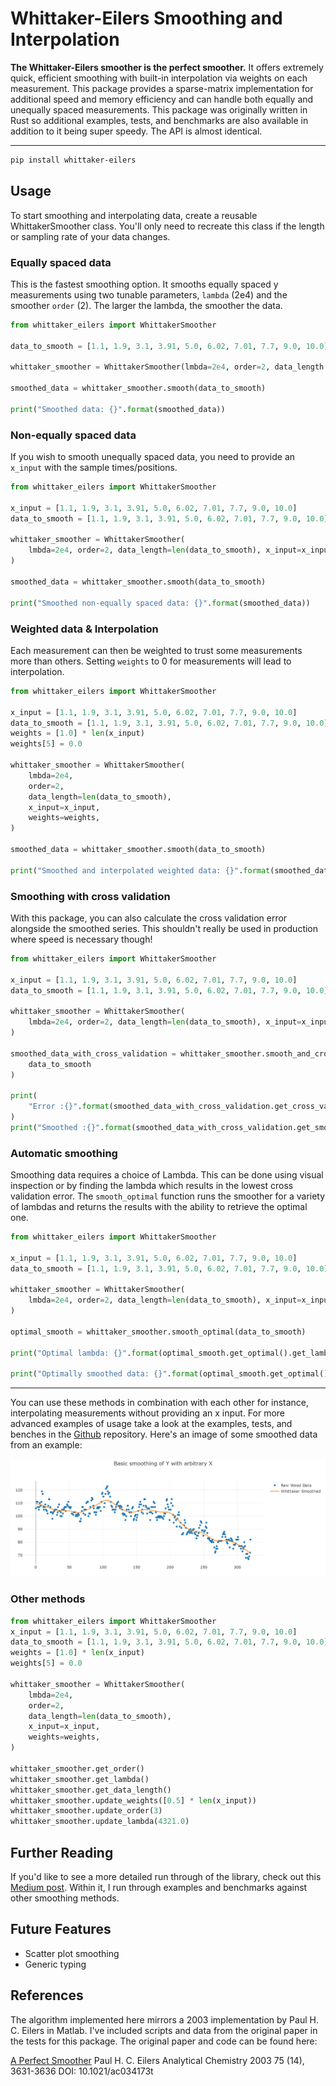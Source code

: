 # Whittaker-Eilers Smoothing and Interpolation
**The Whittaker-Eilers smoother is the perfect smoother.** It offers extremely quick, efficient smoothing with built-in interpolation via weights on each measurement. This package provides a sparse-matrix implementation for additional speed and memory efficiency and can handle both equally and unequally spaced measurements. This package was originally written in Rust so additional examples, tests, and benchmarks are also available in addition to it being super speedy. The API is almost identical.

---

```bash
pip install whittaker-eilers
```

## Usage
To start smoothing and interpolating data, create a reusable WhittakerSmoother class. You'll only need to recreate this class if the length or sampling rate of your data changes.

### Equally spaced data
This is the fastest smoothing option. It smooths equally spaced y measurements using two tunable parameters, `lambda` (2e4) and the smoother `order` (2). The larger the lambda, the smoother the data.
```python
from whittaker_eilers import WhittakerSmoother

data_to_smooth = [1.1, 1.9, 3.1, 3.91, 5.0, 6.02, 7.01, 7.7, 9.0, 10.0]

whittaker_smoother = WhittakerSmoother(lmbda=2e4, order=2, data_length = len(data_to_smooth))

smoothed_data = whittaker_smoother.smooth(data_to_smooth)

print("Smoothed data: {}".format(smoothed_data))
```



### Non-equally spaced data
If you wish to smooth unequally spaced data, you need to provide an `x_input` with the sample times/positions. 
```python
from whittaker_eilers import WhittakerSmoother

x_input = [1.1, 1.9, 3.1, 3.91, 5.0, 6.02, 7.01, 7.7, 9.0, 10.0]
data_to_smooth = [1.1, 1.9, 3.1, 3.91, 5.0, 6.02, 7.01, 7.7, 9.0, 10.0]

whittaker_smoother = WhittakerSmoother(
    lmbda=2e4, order=2, data_length=len(data_to_smooth), x_input=x_input
)

smoothed_data = whittaker_smoother.smooth(data_to_smooth)

print("Smoothed non-equally spaced data: {}".format(smoothed_data))


```

### Weighted data & Interpolation
Each measurement can then be weighted to trust some measurements more than others. Setting `weights` to 0 for measurements will lead to interpolation. 
```python
from whittaker_eilers import WhittakerSmoother

x_input = [1.1, 1.9, 3.1, 3.91, 5.0, 6.02, 7.01, 7.7, 9.0, 10.0]
data_to_smooth = [1.1, 1.9, 3.1, 3.91, 5.0, 6.02, 7.01, 7.7, 9.0, 10.0]
weights = [1.0] * len(x_input)
weights[5] = 0.0

whittaker_smoother = WhittakerSmoother(
    lmbda=2e4,
    order=2,
    data_length=len(data_to_smooth),
    x_input=x_input,
    weights=weights,
)

smoothed_data = whittaker_smoother.smooth(data_to_smooth)

print("Smoothed and interpolated weighted data: {}".format(smoothed_data))

```

### Smoothing with cross validation
With this package, you can also calculate the cross validation error alongside the smoothed series. This shouldn't really be used in production where speed is necessary though!


```python
from whittaker_eilers import WhittakerSmoother

x_input = [1.1, 1.9, 3.1, 3.91, 5.0, 6.02, 7.01, 7.7, 9.0, 10.0]
data_to_smooth = [1.1, 1.9, 3.1, 3.91, 5.0, 6.02, 7.01, 7.7, 9.0, 10.0]

whittaker_smoother = WhittakerSmoother(
    lmbda=2e4, order=2, data_length=len(data_to_smooth), x_input=x_input
)

smoothed_data_with_cross_validation = whittaker_smoother.smooth_and_cross_validate(
    data_to_smooth
)

print(
    "Error :{}".format(smoothed_data_with_cross_validation.get_cross_validation_error())
)
print("Smoothed :{}".format(smoothed_data_with_cross_validation.get_smoothed()))

```

### Automatic smoothing
Smoothing data requires a choice of Lambda. This can be done using visual inspection or by finding the lambda
which results in the lowest cross validation error. The `smooth_optimal` function runs the smoother for a variety of lambdas and returns the results with the ability to retrieve the optimal one.


```python 
from whittaker_eilers import WhittakerSmoother

x_input = [1.1, 1.9, 3.1, 3.91, 5.0, 6.02, 7.01, 7.7, 9.0, 10.0]
data_to_smooth = [1.1, 1.9, 3.1, 3.91, 5.0, 6.02, 7.01, 7.7, 9.0, 10.0]

whittaker_smoother = WhittakerSmoother(
    lmbda=2e4, order=2, data_length=len(data_to_smooth), x_input=x_input
)

optimal_smooth = whittaker_smoother.smooth_optimal(data_to_smooth)

print("Optimal lambda: {}".format(optimal_smooth.get_optimal().get_lambda()))

print("Optimally smoothed data: {}".format(optimal_smooth.get_optimal().get_smoothed()))

```

---
You can use these methods in combination with each other for instance, interpolating measurements without providing an x input. For more advanced examples of usage take a look at the examples, tests, and benches in the [Github](https://github.com/AnBowell/whittaker-eilers) repository. Here's an image of some smoothed data from an example:

<img src="/examples/images/smoothed_data.png" alt="Time-series smoothed by Whittaker-Eilers method" width="800" />

### Other methods
```python
from whittaker_eilers import WhittakerSmoother
x_input = [1.1, 1.9, 3.1, 3.91, 5.0, 6.02, 7.01, 7.7, 9.0, 10.0]
data_to_smooth = [1.1, 1.9, 3.1, 3.91, 5.0, 6.02, 7.01, 7.7, 9.0, 10.0]
weights = [1.0] * len(x_input)
weights[5] = 0.0

whittaker_smoother = WhittakerSmoother(
    lmbda=2e4,
    order=2,
    data_length=len(data_to_smooth),
    x_input=x_input,
    weights=weights,
)

whittaker_smoother.get_order()
whittaker_smoother.get_lambda()
whittaker_smoother.get_data_length()
whittaker_smoother.update_weights([0.5] * len(x_input))
whittaker_smoother.update_order(3)
whittaker_smoother.update_lambda(4321.0)
```
## Further Reading
If you'd like to see a more detailed run through of the library, check out this [Medium post](https://medium.com/towards-data-science/the-perfect-way-to-smooth-your-noisy-data-4f3fe6b44440). Within it, I run through examples and benchmarks against other smoothing methods.

## Future Features
- Scatter plot smoothing
- Generic typing

## References
The algorithm implemented here mirrors a 2003 implementation by Paul H. C. Eilers in Matlab. I've included scripts and data from the original paper in the tests for this package. The original paper and code can be found here:

[A Perfect Smoother](https://pubs.acs.org/doi/10.1021/ac034173t)
Paul H. C. Eilers
Analytical Chemistry 2003 75 (14), 3631-3636
DOI: 10.1021/ac034173t
